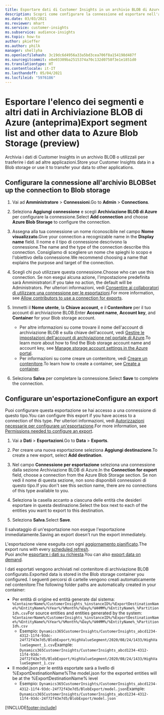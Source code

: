 ```yaml
---
title: Esportare dati di Customer Insights in un archivio BLOB di Azure
description: Scopri come configurare la connessione ed esportare nell'archivio BLOB.
ms.date: 03/03/2021
ms.reviewer: mhart
ms.service: customer-insights
ms.subservice: audience-insights
ms.topic: how-to
author: pkieffer
ms.author: philk
manager: shellyha
ms.openlocfilehash: 3c19dc6d4956a33a5bd3cea706f8a154198d487f
ms.sourcegitcommit: e8e03309ba2515374a70c132d0758f3e1e1851d0
ms.translationtype: HT
ms.contentlocale: it-IT
ms.lasthandoff: 05/04/2021
ms.locfileid: "5976186"
---
```

# <a name="export-segment-list-and-other-data-to-azure-blob-storage-preview"></a><span data-ttu-id="b5c43-103">Esportare l'elenco dei segmenti e altri dati in Archiviazione BLOB di Azure (anteprima)</span><span class="sxs-lookup"><span data-stu-id="b5c43-103">Export segment list and other data to Azure Blob Storage (preview)</span></span>

<span data-ttu-id="b5c43-104">Archivia i dati di Customer Insights in un archivio BLOB o utilizzali per trasferire i dati ad altre applicazioni.</span><span class="sxs-lookup"><span data-stu-id="b5c43-104">Store your Customer Insights data in a Blob storage or use it to transfer your data to other applications.</span></span>

## <a name="set-up-the-connection-to-blob-storage"></a><span data-ttu-id="b5c43-105">Configurare la connessione all'archivio BLOB</span><span class="sxs-lookup"><span data-stu-id="b5c43-105">Set up the connection to Blob storage</span></span>

1. <span data-ttu-id="b5c43-106">Vai ad **Amministratore** > **Connessioni**.</span><span class="sxs-lookup"><span data-stu-id="b5c43-106">Go to **Admin** > **Connections**.</span></span>

1. <span data-ttu-id="b5c43-107">Seleziona **Aggiungi connessione** e scegli **Archiviazione BLOB di Azure** per configurare la connessione.</span><span class="sxs-lookup"><span data-stu-id="b5c43-107">Select **Add connection** and choose **Azure Blob Storage** to configure the connection.</span></span>

1. <span data-ttu-id="b5c43-108">Assegna alla tua connessione un nome riconoscibile nel campo **Nome visualizzato**.</span><span class="sxs-lookup"><span data-stu-id="b5c43-108">Give your connection a recognizable name in the **Display name** field.</span></span> <span data-ttu-id="b5c43-109">Il nome e il tipo di connessione descrivono la connessione.</span><span class="sxs-lookup"><span data-stu-id="b5c43-109">The name and the type of the connection describe this connection.</span></span> <span data-ttu-id="b5c43-110">Consigliamo di scegliere un nome che spieghi lo scopo e l'obiettivo della connessione.</span><span class="sxs-lookup"><span data-stu-id="b5c43-110">We recommend choosing a name that explains the purpose and target of the connection.</span></span>

1. <span data-ttu-id="b5c43-111">Scegli chi può utilizzare questa connessione.</span><span class="sxs-lookup"><span data-stu-id="b5c43-111">Choose who can use this connection.</span></span> <span data-ttu-id="b5c43-112">Se non esegui alcuna azione, l'impostazione predefinita sarà Amministratori.</span><span class="sxs-lookup"><span data-stu-id="b5c43-112">If you take no action, the default will be Administrators.</span></span> <span data-ttu-id="b5c43-113">Per ulteriori informazioni, vedi [Consentire ai collaboratori di utilizzare una connessione per le esportazioni](connections.md#allow-contributors-to-use-a-connection-for-exports).</span><span class="sxs-lookup"><span data-stu-id="b5c43-113">For more information, see [Allow contributors to use a connection for exports](connections.md#allow-contributors-to-use-a-connection-for-exports).</span></span>

1. <span data-ttu-id="b5c43-114">Immetti il **Nome utente**, la **Chiave account**, e il **Contenitore** per il tuo account di archiviazione BLOB.</span><span class="sxs-lookup"><span data-stu-id="b5c43-114">Enter **Account name**, **Account key**, and **Container** for your Blob storage account.</span></span>
    - <span data-ttu-id="b5c43-115">Per altre informazioni su come trovare il nome dell'account di archiviazione BLOB e sulla chiave dell'account, vedi [Gestire le impostazioni dell'account di archiviazione nel portale di Azure](/azure/storage/common/storage-account-manage).</span><span class="sxs-lookup"><span data-stu-id="b5c43-115">To learn more about how to find the Blob storage account name and account key, see [Manage storage account settings in the Azure portal](/azure/storage/common/storage-account-manage).</span></span>
    - <span data-ttu-id="b5c43-116">Per informazioni su come creare un contenitore, vedi [Creare un contenitore](/azure/storage/blobs/storage-quickstart-blobs-portal#create-a-container).</span><span class="sxs-lookup"><span data-stu-id="b5c43-116">To learn how to create a container, see [Create a container](/azure/storage/blobs/storage-quickstart-blobs-portal#create-a-container).</span></span>

1. <span data-ttu-id="b5c43-117">Seleziona **Salva** per completare la connessione.</span><span class="sxs-lookup"><span data-stu-id="b5c43-117">Select **Save** to complete the connection.</span></span> 

## <a name="configure-an-export"></a><span data-ttu-id="b5c43-118">Configurare un'esportazione</span><span class="sxs-lookup"><span data-stu-id="b5c43-118">Configure an export</span></span>

<span data-ttu-id="b5c43-119">Puoi configurare questa esportazione se hai accesso a una connessione di questo tipo.</span><span class="sxs-lookup"><span data-stu-id="b5c43-119">You can configure this export if you have access to a connection of this type.</span></span> <span data-ttu-id="b5c43-120">Per ulteriori informazioni, vedi [Autorizzazioni necessarie per configurare un'esportazione](export-destinations.md#set-up-a-new-export).</span><span class="sxs-lookup"><span data-stu-id="b5c43-120">For more information, see [Permissions needed to configure an export](export-destinations.md#set-up-a-new-export).</span></span>

1. <span data-ttu-id="b5c43-121">Vai a **Dati** > **Esportazioni**.</span><span class="sxs-lookup"><span data-stu-id="b5c43-121">Go to **Data** > **Exports**.</span></span>

1. <span data-ttu-id="b5c43-122">Per creare una nuova esportazione seleziona **Aggiungi destinazione**.</span><span class="sxs-lookup"><span data-stu-id="b5c43-122">To create a new export, select **Add destination**.</span></span>

1. <span data-ttu-id="b5c43-123">Nel campo **Connessione per esportazione** seleziona una connessione dalla sezione Archiviazione BLOB di Azure.</span><span class="sxs-lookup"><span data-stu-id="b5c43-123">In the **Connection for export** field, choose a connection from the Azure Blob Storage section.</span></span> <span data-ttu-id="b5c43-124">Se non vedi il nome di questa sezione, non sono disponibili connessioni di questo tipo.</span><span class="sxs-lookup"><span data-stu-id="b5c43-124">If you don't see this section name, there are no connections of this type available to you.</span></span>

1. <span data-ttu-id="b5c43-125">Seleziona la casella accanto a ciascuna delle entità che desideri esportare in questa destinazione.</span><span class="sxs-lookup"><span data-stu-id="b5c43-125">Select the box next to each of the entities you want to export to this destination.</span></span>

1. <span data-ttu-id="b5c43-126">Seleziona **Salva**.</span><span class="sxs-lookup"><span data-stu-id="b5c43-126">Select **Save**.</span></span>

<span data-ttu-id="b5c43-127">Il salvataggio di un'esportazione non esegue l'esportazione immediatamente.</span><span class="sxs-lookup"><span data-stu-id="b5c43-127">Saving an export doesn't run the export immediately.</span></span>

<span data-ttu-id="b5c43-128">L'esportazione viene eseguita con ogni [aggiornamento pianificato](system.md#schedule-tab).</span><span class="sxs-lookup"><span data-stu-id="b5c43-128">The export runs with every [scheduled refresh](system.md#schedule-tab).</span></span>     
<span data-ttu-id="b5c43-129">Puoi anche [esportare i dati su richiesta](export-destinations.md#run-exports-on-demand).</span><span class="sxs-lookup"><span data-stu-id="b5c43-129">You can also [export data on demand](export-destinations.md#run-exports-on-demand).</span></span> 

<span data-ttu-id="b5c43-130">I dati esportati vengono archiviati nel contenitore di archiviazione BLOB configurato.</span><span class="sxs-lookup"><span data-stu-id="b5c43-130">Exported data is stored in the Blob storage container you configured.</span></span> <span data-ttu-id="b5c43-131">I seguenti percorsi di cartelle vengono creati automaticamente nel contenitore:</span><span class="sxs-lookup"><span data-stu-id="b5c43-131">The following folder paths are automatically created in your container:</span></span>

- <span data-ttu-id="b5c43-132">Per entità di origine ed entità generate dal sistema: `%ContainerName%/CustomerInsights_%instanceID%/%ExportDestinationName%/%EntityName%/%Year%/%Month%/%Day%/%HHMM%/%EntityName%_%PartitionId%.csv`</span><span class="sxs-lookup"><span data-stu-id="b5c43-132">For source entities and entities generated by the system: `%ContainerName%/CustomerInsights_%instanceID%/%ExportDestinationName%/%EntityName%/%Year%/%Month%/%Day%/%HHMM%/%EntityName%_%PartitionId%.csv`</span></span>
  - <span data-ttu-id="b5c43-133">Esempio: `Dynamics365CustomerInsights/CustomerInsights_abcd1234-4312-11f4-93dc-24f72f43e7d5/BlobExport/HighValueSegment/2020/08/24/1433/HighValueSegment_1.csv`</span><span class="sxs-lookup"><span data-stu-id="b5c43-133">Example: `Dynamics365CustomerInsights/CustomerInsights_abcd1234-4312-11f4-93dc-24f72f43e7d5/BlobExport/HighValueSegment/2020/08/24/1433/HighValueSegment_1.csv`</span></span>
- <span data-ttu-id="b5c43-134">Il model.json per le entità esportate sarà a livello di %ExportDestinationName%</span><span class="sxs-lookup"><span data-stu-id="b5c43-134">The model.json for the exported entities will be at the %ExportDestinationName% level</span></span>
  - <span data-ttu-id="b5c43-135">Esempio: `Dynamics365CustomerInsights/CustomerInsights_abcd1234-4312-11f4-93dc-24f72f43e7d5/BlobExport/model.json`</span><span class="sxs-lookup"><span data-stu-id="b5c43-135">Example: `Dynamics365CustomerInsights/CustomerInsights_abcd1234-4312-11f4-93dc-24f72f43e7d5/BlobExport/model.json`</span></span>

[!INCLUDE[footer-include](../includes/footer-banner.md)]
